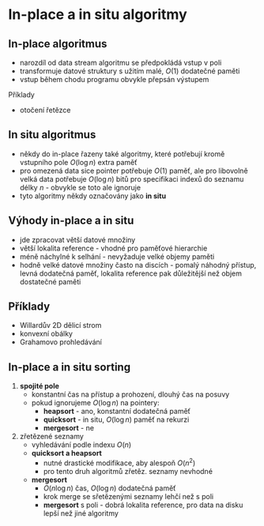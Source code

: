 # In-place a in situ algoritmy

## In-place algoritmus

- narozdíl od data stream algoritmu se předpokládá vstup v poli
- transformuje datové struktury s užitím malé, $O(1)$ dodatečné paměti
- vstup během chodu programu obvykle přepsán výstupem

Příklady
- otočení řetězce

## In situ algoritmus

- někdy do in-place řazeny také algoritmy, které potřebují kromě vstupního pole $O(\log n)$ extra paměť
- pro omezená data sice pointer potřebuje $O(1)$ paměť, ale pro libovolně velká data potřebuje $O(\log n)$ bitů pro specifikaci indexů do seznamu délky $n$ - obvykle se toto ale ignoruje
- tyto algoritmy někdy označovány jako **in situ**

## Výhody in-place a in situ

- jde zpracovat větší datové množiny
- větší lokalita reference - vhodné pro paměťové hierarchie
- méně náchylné k selhání - nevyžaduje velké objemy paměti
- hodně velké datové množiny často na discích - pomalý náhodný přístup, levná dodatečná paměť, lokalita reference pak důležitější než objem dostatečné paměti

## Příklady

- Willardův 2D dělicí strom
- konvexní obálky
- Grahamovo prohledávání

## In-place a in situ sorting

1. **spojité pole**
	- konstantní čas na přístup a prohození, dlouhý čas na posuvy
	- pokud ignorujeme $O(\log n)$ na pointery:
		- **heapsort** - ano, konstantní dodatečná paměť
		- **quicksort** - in situ, $O(\log n)$ paměť na rekurzi
		- **mergesort** - ne
2. zřetězené seznamy
	- vyhledávání podle indexu $O(n)$
	- **quicksort a heapsort**
		- nutné drastické modifikace, aby alespoň $O(n^2)$
		- pro tento druh algoritmů zřetěz. seznamy nevhodné
	- **mergesort**
		- $O(n \log n)$ čas, $O(\log n)$ dodatečná paměť
		- krok merge se sřetězenými seznamy lehčí než s poli
		- **mergesort** s poli - dobrá lokalita reference, pro data na disku lepší než jiné algoritmy